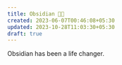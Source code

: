 ```yaml
---
title: Obsidian 🤘🏼
created: 2023-06-07T00:46:08+05:30
updated: 2023-10-28T11:03:30+05:30
draft: true
---
```


Obsidian has been a life changer. 
